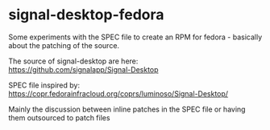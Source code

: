 # signal-desktop-fedora

Some experiments with the SPEC file to create an RPM for fedora - basically about the patching of the source.

The source of signal-desktop are here: https://github.com/signalapp/Signal-Desktop

SPEC file inspired by: https://copr.fedorainfracloud.org/coprs/luminoso/Signal-Desktop/

Mainly the discussion between inline patches in the SPEC file or having them outsourced to patch files

